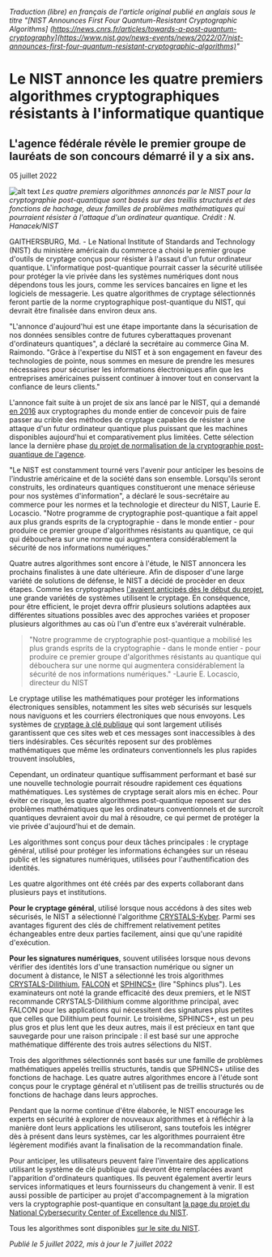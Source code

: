 *Traduction (libre) en français de l'article original publié en anglais sous le titre "[NIST Announces First Four Quantum-Resistant Cryptographic Algorithms] (https://news.cnrs.fr/articles/towards-a-post-quantum-cryptography](https://www.nist.gov/news-events/news/2022/07/nist-announces-first-four-quantum-resistant-cryptographic-algorithms)"*

# Le NIST annonce les quatre premiers algorithmes cryptographiques résistants à l'informatique quantique

## L'agence fédérale révèle le premier groupe de lauréats de son concours démarré il y a six ans.

05 juillet 2022

![alt text](https://www.nist.gov/sites/default/files/styles/2800_x_2800_limit/public/images/2022/04/05/Crypto-rev1.png?itok=VmNhktOY "Les quatre premiers algorithmes annoncés par le NIST pour la cryptographie post-quantique sont basés sur des treillis structurés et des fonctions de hachage, deux familles de problèmes mathématiques qui pourraient résister à l'attaque d'un ordinateur quantique. Crédit : N. Hanacek/NIST")
*Les quatre premiers algorithmes annoncés par le NIST pour la cryptographie post-quantique sont basés sur des treillis structurés et des fonctions de hachage, deux familles de problèmes mathématiques qui pourraient résister à l'attaque d'un ordinateur quantique.
Crédit : N. Hanacek/NIST*

GAITHERSBURG, Md. - Le National Institute of Standards and Technology (NIST) du ministère américain du commerce a choisi le premier groupe d'outils de cryptage conçus pour résister à l'assaut d'un futur ordinateur quantique.
L'informatique post-quantique pourrait casser la sécurité utilisée pour protéger la vie privée dans les systèmes numériques dont nous dépendons tous les jours, comme les services bancaires en ligne et les logiciels de messagerie.
Les quatre algorithmes de cryptage sélectionnés feront partie de la norme cryptographique post-quantique du NIST, qui devrait être finalisée dans environ deux ans.

"L'annonce d'aujourd'hui est une étape importante dans la sécurisation de nos données sensibles contre de futures cyberattaques provenant d'ordinateurs quantiques", a déclaré la secrétaire au commerce Gina M. Raimondo. "Grâce à l'expertise du NIST et à son engagement en faveur des technologies de pointe, nous sommes en mesure de prendre les mesures nécessaires pour sécuriser les informations électroniques afin que les entreprises américaines puissent continuer à innover tout en conservant la confiance de leurs clients."

L'annonce fait suite à un projet de six ans lancé par le NIST, qui a demandé [en 2016](https://www.nist.gov/news-events/news/2016/12/nist-asks-public-help-future-proof-electronic-information) aux cryptographes du monde entier de concevoir puis de faire passer au crible des méthodes de cryptage capables de résister à une attaque d'un futur ordinateur quantique plus puissant que les machines disponibles aujourd'hui et comparativement plus limitées. Cette sélection lance la dernière phase [du projet de normalisation de la cryptographie post-quantique de l'agence](https://csrc.nist.gov/Projects/Post-Quantum-Cryptography/Post-Quantum-Cryptography-Standardization).

"Le NIST est constamment tourné vers l'avenir pour anticiper les besoins de l'industrie américaine et de la société dans son ensemble.
Lorsqu'ils seront construits, les ordinateurs quantiques constitueront une menace sérieuse pour nos systèmes d'information", a déclaré le sous-secrétaire au commerce pour les normes et la technologie et directeur du NIST, Laurie E. Locascio. "Notre programme de cryptographie post-quantique a fait appel aux plus grands esprits de la cryptographie - dans le monde entier - pour produire ce premier groupe d'algorithmes résistants au quantique, ce qui qui débouchera sur une norme qui augmentera considérablement la sécurité de nos informations numériques."

Quatre autres algorithmes sont encore à l'étude, le NIST annoncera les prochains finalistes à une date ultérieure. Afin de disposer d'une large variété de solutions de défense, le NIST a décidé de procèder en deux étapes. Comme les cryptographes [l'avaient anticipés dès le début du projet](https://www.nist.gov/news-events/news/2016/04/nist-kicks-effort-defend-encrypted-data-quantum-computer-threat), une grande variétés de systèmes utilisent le cryptage. En conséquence, pour être efficient, le projet devra offrir plusieurs solutions adaptées aux différentes situations possibles avec des approches variées et proposer plusieurs algorithmes au cas où l'un d'entre eux s'avérerait vulnérable.

> "Notre programme de cryptographie post-quantique a mobilisé les plus grands esprits de la cryptographie - dans le monde entier - pour produire ce premier groupe d'algorithmes résistants au quantique qui débouchera sur une norme qui augmentera considérablement la sécurité de nos informations numériques." -Laurie E. Locascio, directeur du NIST

Le cryptage utilise les mathématiques pour protéger les informations électroniques sensibles, notamment les sites web sécurisés sur lesquels nous naviguons et les courriers électroniques que nous envoyons. Les systèmes de [cryptage à clé publique](https://csrc.nist.gov/glossary/term/public_key_cryptography) qui sont largement utilisés garantissent que ces sites web et ces messages sont inaccessibles à des tiers indésirables. Ces sécurités reposent sur des problèmes mathématiques que même les ordinateurs conventionnels les plus rapides trouvent insolubles, 

Cependant, un ordinateur quantique suffisamment performant et basé sur une nouvelle technologie pourrait résoudre rapidement ces équations mathématiques. Les systèmes de cryptage serait alors mis en échec. Pour éviter ce risque, les quatre algorithmes post-quantique reposent sur des problèmes mathématiques que les ordinateurs conventionnels et de surcroît quantiques devraient avoir du mal à résoudre, ce qui permet de protéger la vie privée d'aujourd'hui et de demain.

Les algorithmes sont conçus pour deux tâches principales : le cryptage général, utilisé pour protéger les informations échangées sur un réseau public et les signatures numériques, utilisées pour l'authentification des identités.

Les quatre algorithmes ont été créés par des experts collaborant dans plusieurs pays et institutions. 

**Pour le cryptage général**, utilisé lorsque nous accédons à des sites web sécurisés, le NIST a sélectionné l'algorithme [CRYSTALS-Kyber](https://pq-crystals.org/kyber/index.shtml). Parmi ses avantages figurent des clés de chiffrement relativement petites échangeables entre deux parties facilement, ainsi que qu'une rapidité d'exécution.

**Pour les signatures numériques**, souvent utilisées lorsque nous devons vérifier des identités lors d'une transaction numérique ou signer un document à distance, le NIST a sélectionné les trois algorithmes [CRYSTALS-Dilithium](https://pq-crystals.org/dilithium/index.shtml), [FALCON](https://falcon-sign.info/) et [SPHINCS+](https://sphincs.org/) (lire "Sphincs plus").
Les examinateurs ont noté la grande efficacité des deux premiers, et le NIST recommande CRYSTALS-Dilithium comme algorithme principal, avec FALCON pour les applications qui nécessitent des signatures plus petites que celles que Dilithium peut fournir.
Le troisième, SPHINCS+, est un peu plus gros et plus lent que les deux autres, mais il est précieux en tant que sauvegarde pour une raison principale : il est basé sur une approche mathématique différente des trois autres sélections du NIST.

Trois des algorithmes sélectionnés sont basés sur une famille de problèmes mathématiques appelés treillis structurés, tandis que SPHINCS+ utilise des fonctions de hachage. Les quatre autres algorithmes encore à l'étude sont conçus pour le cryptage général et n'utilisent pas de treillis structurés ou de fonctions de hachage dans leurs approches. 

Pendant que la norme continue d'être élaborée, le NIST encourage les experts en sécurité à explorer de nouveaux algorithmes et à réfléchir à la manière dont leurs applications les utiliseront, sans toutefois les intégrer dès à présent dans leurs systèmes, car les algorithmes pourraient être légèrement modifiés avant la finalisation de la recommandation finale.

Pour anticiper, les utilisateurs peuvent faire l'inventaire des applications utilisant le système de clé publique qui devront être remplacées avant l'apparition d'ordinateurs quantiques. Ils peuvent également avertir leurs services informatiques et leurs fournisseurs du changement à venir.
Il est aussi possible de participer au projet d'accompagnement à la migration vers la cryptographie post-quantique en consultant [la page du projet du National Cybersecurity Center of Excellence du NIST](https://www.nccoe.nist.gov/crypto-agility-considerations-migrating-post-quantum-cryptographic-algorithms=).  

Tous les algorithmes sont disponibles [sur le site du NIST](https://csrc.nist.gov/Projects/post-quantum-cryptography/post-quantum-cryptography-standardization/round-3-submissions).


*Publié le 5 juillet 2022, mis à jour le 7 juillet 2022*
